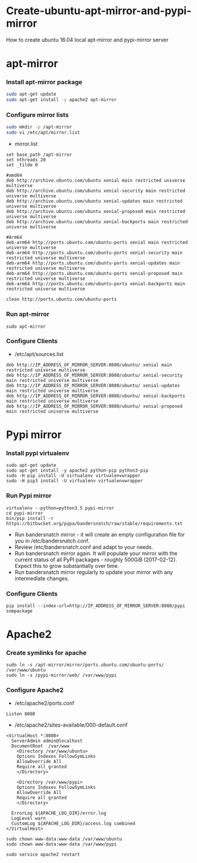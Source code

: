 # Create-ubuntu-apt-mirror-and-pypi-mirror
How to create ubuntu 16.04 local apt-mirror and pypi-mirror server

# apt-mirror
### Install apt-mirror package
```bash
sudo apt-get update
sudo apt-get install -y apache2 apt-mirror
```
### Configure mirror lists
```bash
sudo mkdir -p /apt-mirror
sudo vi /etc/apt/mirror.list
```
* mirror.list
```
set base_path /apt-mirror
set nthreads 20
set _tilde 0

#amd64
deb http://archive.ubuntu.com/ubuntu xenial main restricted universe multiverse
deb http://archive.ubuntu.com/ubuntu xenial-security main restricted universe multiverse
deb http://archive.ubuntu.com/ubuntu xenial-updates main restricted universe multiverse
deb http://archive.ubuntu.com/ubuntu xenial-proposed main restricted universe multiverse
deb http://archive.ubuntu.com/ubuntu xenial-backports main restricted universe multiverse

#Arm64
deb-arm64 http://ports.ubuntu.com/ubuntu-ports xenial main restricted universe multiverse
deb-arm64 http://ports.ubuntu.com/ubuntu-ports xenial-security main restricted universe multiverse
deb-arm64 http://ports.ubuntu.com/ubuntu-ports xenial-updates main restricted universe multiverse
deb-arm64 http://ports.ubuntu.com/ubuntu-ports xenial-proposed main restricted universe multiverse
deb-arm64 http://ports.ubuntu.com/ubuntu-ports xenial-backports main restricted universe multiverse

clean http://ports.ubuntu.com/ubuntu-ports
```
### Run apt-mirror
```
sudo apt-mirror
```
### Configure Clients
* /etc/apt/sources.list
```
deb http://IP_ADDRESS_OF_MIRROR_SERVER:8080/ubuntu/ xenial main restricted universe multiverse
deb http://IP_ADDRESS_OF_MIRROR_SERVER:8080/ubuntu/ xenial-security main restricted universe multiverse
deb http://IP_ADDRESS_OF_MIRROR_SERVER:8080/ubuntu/ xenial-updates main restricted universe multiverse
deb http://IP_ADDRESS_OF_MIRROR_SERVER:8080/ubuntu/ xenial-backports main restricted universe multiverse
deb http://IP_ADDRESS_OF_MIRROR_SERVER:8080/ubuntu/ xenial-proposed main restricted universe multiverse
```

# Pypi mirror
### Install pypi virtualenv
```
sudo apt-get update
sudo apt-get install -y apache2 python-pip python3-pip
sudo -H pip install -U virtualenv virtualenvwrapper
sudo -H pip3 install -U virtualenv virtualenvwrapper
```

### Run Pypi mirror
```
virtualenv --python=python3.5 pypi-mirror
cd pypi-mirror
bin/pip install -r https://bitbucket.org/pypa/bandersnatch/raw/stable/requirements.txt
```
* Run bandersnatch mirror - it will create an empty configuration file for you in /etc/bandersnatch.conf.
* Review /etc/bandersnatch.conf and adapt to your needs.
* Run bandersnatch mirror again. It will populate your mirror with the current status of all PyPI packages - roughly 500GiB (2017-02-12). Expect this to grow substantially over time.
* Run bandersnatch mirror regularly to update your mirror with any intermediate changes.


### Configure Clients
```
pip install --index-url=http://IP_ADDRESS_OF_MIRROR_SERVER:8080/pypi sompackage
```

# Apache2
### Create symlinks for apache
```
sudo ln -s /apt-mirror/mirror/ports.ubuntu.com/ubuntu-ports/ /var/www/ubuntu
sudo ln -s /pypi-mirror/web/ /var/www/pypi
```
### Configure Apache2
* /etc/apache2/ports.conf
```
Listen 8080
```
* /etc/apache2/sites-available/000-default.conf
```
<VirtualHost *:8080>
  ServerAdmin admin@localhost
  DocumentRoot  /var/www
    <Directory /var/www/ubuntu>
    Options Indexes FollowSymLinks
    AllowOverride All
    Require all granted
    </Directory>
    
    <Directory /var/www/pypi>
    Options Indexes FollowSymLinks
    AllowOverride All
    Require all granted
    </Directory>    
    
  ErrorLog ${APACHE_LOG_DIR}/error.log
  LogLevel warn
  CustomLog ${APACHE_LOG_DIR}/access.log combined
</VirtualHost>
```
```
sudo chown www-data:www-data /var/www/ubuntu
sudo chown www-data:www-data /var/www/pypi

sudo service apache2 restart
```
